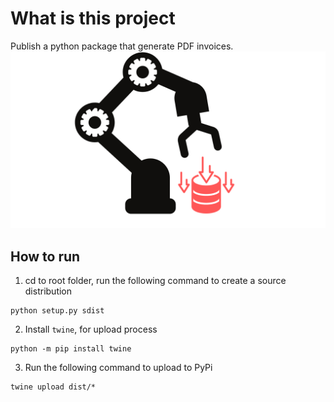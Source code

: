 # What is this project
Publish a python package that generate PDF invoices.
![Python Package](14.png)
## How to run
1. cd to root folder, run the following command to create a source distribution
```
python setup.py sdist
```
2. Install `twine`, for upload process
```
python -m pip install twine
```
3. Run the following command to upload to PyPi
```
twine upload dist/*
```